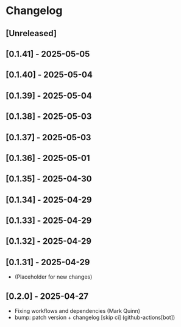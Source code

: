 # Changelog

## [Unreleased]

## [0.1.41] - 2025-05-05

## [0.1.40] - 2025-05-04

## [0.1.39] - 2025-05-04

## [0.1.38] - 2025-05-03

## [0.1.37] - 2025-05-03

## [0.1.36] - 2025-05-01

## [0.1.35] - 2025-04-30

## [0.1.34] - 2025-04-29

## [0.1.33] - 2025-04-29

## [0.1.32] - 2025-04-29

## [0.1.31] - 2025-04-29

- (Placeholder for new changes)

## [0.2.0] - 2025-04-27

- Fixing workflows and dependencies (Mark Quinn)
- bump: patch version + changelog [skip ci] (github-actions[bot])
